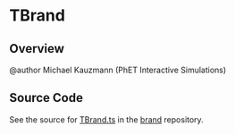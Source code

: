 # TBrand

## Overview

@author Michael Kauzmann (PhET Interactive Simulations)



## Source Code

See the source for [TBrand.ts](https://github.com/phetsims/brand/blob/main/js/TBrand.ts) in the [brand](https://github.com/phetsims/brand) repository.
